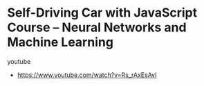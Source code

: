 Self-Driving Car with JavaScript Course – Neural Networks and Machine Learning
===
youtube
 - https://www.youtube.com/watch?v=Rs_rAxEsAvI
